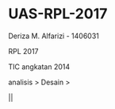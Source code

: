 # UAS-RPL-2017
Deriza M. Alfarizi - 1406031

RPL 2017

TIC angkatan 2014

analisis > Desain >

   ||
